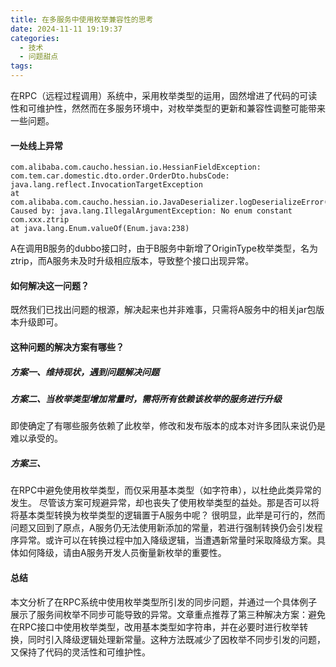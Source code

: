 ```yaml
---
title: 在多服务中使用枚举兼容性的思考
date: 2024-11-11 19:19:37
categories:
  - 技术
  - 问题甜点
tags:
---
```

在RPC（远程过程调用）系统中，采用枚举类型的运用，固然增进了代码的可读性和可维护性，然然而在多服务环境中，对枚举类型的更新和兼容性调整可能带来一些问题。
#### 一处线上异常

```
com.alibaba.com.caucho.hessian.io.HessianFieldException: com.tem.car.domestic.dto.order.OrderDto.hubsCode: java.lang.reflect.InvocationTargetException
at com.alibaba.com.caucho.hessian.io.JavaDeserializer.logDeserializeError(JavaDeserializer.java:168)
Caused by: java.lang.IllegalArgumentException: No enum constant com.xxx.ztrip
at java.lang.Enum.valueOf(Enum.java:238)
```
A在调用B服务的dubbo接口时，由于B服务中新增了OriginType枚举类型，名为ztrip，而A服务未及时升级相应版本，导致整个接口出现异常。
#### 如何解决这一问题？
既然我们已找出问题的根源，解决起来也并非难事，只需将A服务中的相关jar包版本升级即可。
#### 这种问题的解决方案有哪些？
##### 方案一、维持现状，遇到问题解决问题
##### 方案二、当枚举类型增加常量时，需将所有依赖该枚举的服务进行升级
即使确定了有哪些服务依赖了此枚举，修改和发布版本的成本对许多团队来说仍是难以承受的。
##### 方案三、
在RPC中避免使用枚举类型，而仅采用基本类型（如字符串），以杜绝此类异常的发生。
尽管该方案可规避异常，却也丧失了使用枚举类型的益处。那是否可以将将基本类型转换为枚举类型的逻辑置于A服务中呢？
很明显，此举是可行的，然而问题又回到了原点，A服务仍无法使用新添加的常量，若进行强制转换仍会引发程序异常。或许可以在转换过程中加入降级逻辑，当遭遇新常量时采取降级方案。具体如何降级，请由A服务开发人员衡量新枚举的重要性。
#### 总结
本文分析了在RPC系统中使用枚举类型所引发的同步问题，并通过一个具体例子展示了服务间枚举不同步可能导致的异常。文章重点推荐了第三种解决方案：避免在RPC接口中使用枚举类型，改用基本类型如字符串，并在必要时进行枚举转换，同时引入降级逻辑处理新常量。这种方法既减少了因枚举不同步引发的问题，又保持了代码的灵活性和可维护性。